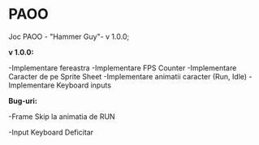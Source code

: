 # PAOO

Joc PAOO - "Hammer Guy"- v 1.0.0;

<strong>v 1.0.0:</strong>

-Implementare fereastra
-Implementare FPS Counter
-Implementare Caracter de pe Sprite Sheet
-Implementare animatii caracter (Run, Idle)
-Implementare Keyboard inputs

<b>Bug-uri:</b> 

-Frame Skip la animatia de RUN

-Input Keyboard Deficitar
         
